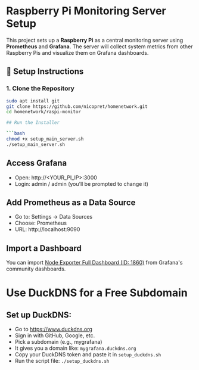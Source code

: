 # Raspberry Pi Monitoring Server Setup

This project sets up a **Raspberry Pi** as a central monitoring server using **Prometheus** and **Grafana**. The server will collect system metrics from other Raspberry Pis and visualize them on Grafana dashboards.

## 🔧 Setup Instructions

### 1. Clone the Repository

```bash
sudo apt install git
git clone https://github.com/nicopret/homenetwork.git
cd homenetwork/raspi-monitor

## Run the Installer

```bash
chmod +x setup_main_server.sh
./setup_main_server.sh
```

## Access Grafana

- Open: http://<YOUR_PI_IP>:3000
- Login: admin / admin (you’ll be prompted to change it)

## Add Prometheus as a Data Source

- Go to: Settings → Data Sources
- Choose: Prometheus
- URL: http://localhost:9090

## Import a Dashboard

You can import [Node Exporter Full Dashboard (ID: 1860)](https://grafana.com/grafana/dashboards/1860-node-exporter-full/) from Grafana's community dashboards.


# Use DuckDNS for a Free Subdomain

## Set up DuckDNS:

- Go to https://www.duckdns.org
- Sign in with GitHub, Google, etc.
- Pick a subdomain (e.g., mygrafana)
- It gives you a domain like: `mygrafana.duckdns.org`
- Copy your DuckDNS token and paste it in `setup_duckdns.sh`
- Run the script file: `./setup_duckdns.sh`
